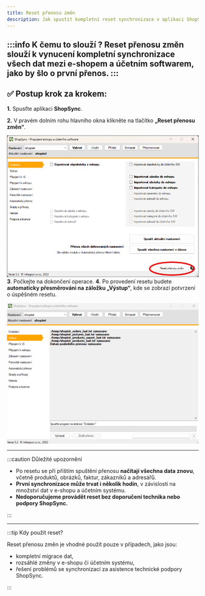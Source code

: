 ```yaml
---
title: Reset přenosu změn
description: Jak spustit kompletní reset synchronizace v aplikaci ShopSync.
---
```

:::info K čemu to slouží ?
Reset přenosu změn slouží k vynucení kompletní synchronizace všech dat mezi e-shopem a účetním softwarem, jako by šlo o první přenos.
:::
---

## ✅ Postup krok za krokem:

**1.** Spusťte aplikaci **ShopSync**.

**2.** V pravém dolním rohu hlavního okna klikněte na tlačítko **„Reset přenosu změn“**.

![Reset přenosu změn 1](assets/20250526_151926_reset1.png)
**3**. Počkejte na dokončení operace.
**4**. Po provedení resetu budete **automaticky přesměrováni na záložku „Výstup“**, kde se zobrazí potvrzení o úspěšném resetu.

![Reset přenosu změn 2](assets/20250526_153117_image.png)

---

:::caution Důležité upozornění

- Po resetu se při příštím spuštění přenosu **načítají všechna data znovu**, včetně produktů, obrázků, faktur, zákazníků a adresářů.
- **První synchronizace může trvat i několik hodin**, v závislosti na množství dat v e-shopu a účetním systému.
- **Nedoporučujeme provádět reset bez doporučení technika nebo podpory ShopSync.**

:::

---

:::tip Kdy použít reset?

Reset přenosu změn je vhodné použít pouze v případech, jako jsou:

- kompletní migrace dat,
- rozsáhlé změny v e-shopu či účetním systému,
- řešení problémů se synchronizací za asistence technické podpory ShopSync.

:::
